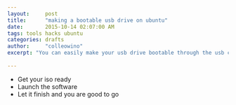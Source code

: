 ```yaml
---
layout:     post
title:      "making a bootable usb drive on ubuntu"
date:       2015-10-14 02:07:00 AM
tags: tools hacks ubuntu
categories: drafts
author:     "colleowino"
excerpt: "You can easily make your usb drive bootable through the usb creator software." 
  
---
```


- Get your iso ready 
- Launch the software
- Let it finish and you are good to go


